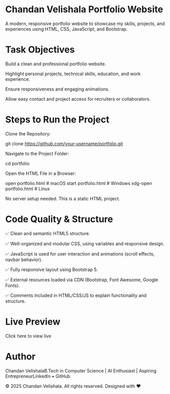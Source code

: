 # Chandan Velishala Portfolio Website

A modern, responsive portfolio website to showcase my skills, projects, and experiences using HTML, CSS, JavaScript, and Bootstrap.

# Task Objectives

Build a clean and professional portfolio website.

Highlight personal projects, technical skills, education, and work experience.

Ensure responsiveness and engaging animations.

Allow easy contact and project access for recruiters or collaborators.

# Steps to Run the Project

Clone the Repository:

git clone https://github.com/your-username/portfolio.git

Navigate to the Project Folder:

cd portfolio

Open the HTML File in a Browser:

open portfolio.html       # macOS
start portfolio.html      # Windows
xdg-open portfolio.html   # Linux

No server setup needed. This is a static HTML project.

# Code Quality & Structure

✅ Clean and semantic HTML5 structure.

✅ Well-organized and modular CSS, using variables and responsive design.

✅ JavaScript is used for user interaction and animations (scroll effects, navbar behavior).

✅ Fully responsive layout using Bootstrap 5.

✅ External resources loaded via CDN (Bootstrap, Font Awesome, Google Fonts).

✅ Comments included in HTML/CSS/JS to explain functionality and structure.

# Live Preview

Click here to view live

# Author

Chandan VelishalaB.Tech in Computer Science | AI Enthusiast | Aspiring EntrepreneurLinkedIn • GitHub

© 2025 Chandan Velishala. All rights reserved. Designed with ❤️
